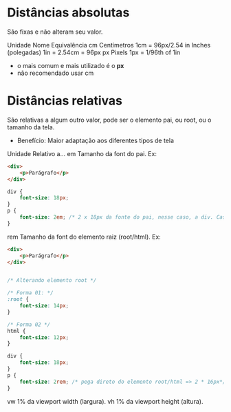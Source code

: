 # Distâncias absolutas <length>

São fixas e não alteram seu valor.

Unidade     Nome                    Equivalência
cm          Centímetros             1cm = 96px/2.54
in          Inches (polegadas)      1in = 2.54cm = 96px
px          Pixels                  1px = 1/96th of 1in

* o mais comum e mais utilizado é o **px**
* não recomendado usar cm
  
# Distâncias relativas

São relativas a algum outro valor, pode ser o elemento pai, ou root, ou o tamanho da tela.

* Benefício: Maior adaptação aos diferentes tipos de tela

Unidade         Relativo a...
em              Tamanho da font do pai.
Ex:
```html
<div>
    <p>Parágrafo</p>
</div>
```
```css
div {
    font-size: 18px;
}
p {
    font-size: 2em; /* 2 x 18px da fonte do pai, nesse caso, a div. Caso não haja um elemento pai ele vai buscar do elemento root, que é o prórpio arquivo html, no caso, com valor padrão de 16px, fazendo assim os cálculos necessários.  */
}

```
rem             Tamanho da font do elemento raiz (root/html).
Ex:
```html
<div>
    <p>Parágrafo</p>
</div>
```
```css

/* Alterando elemento root */

/* Forma 01: */
:root {
    font-size: 14px;
}

/* Forma 02 */
html {
    font-size: 12px;
}

div {
    font-size: 18px;
}
p {
    font-size: 2rem; /* pega direto do elemento root/html => 2 * 16px*/
}

```
vw              1% da viewport width (largura).
vh              1% da viewport height (altura).